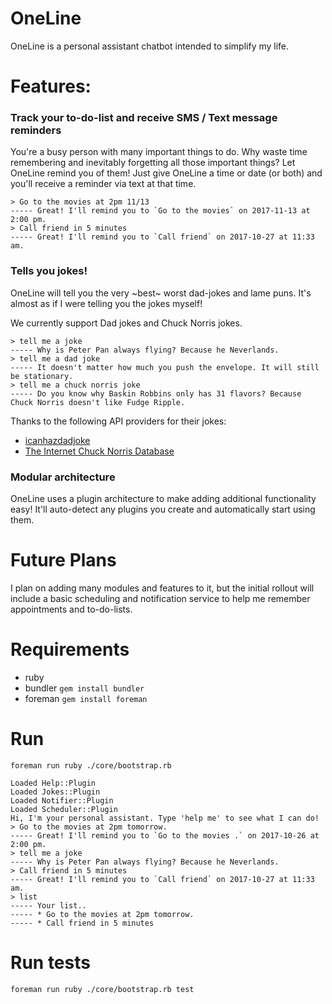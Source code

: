 # OneLine

OneLine is a personal assistant chatbot intended to simplify my life.

# Features:

### Track your to-do-list and receive SMS / Text message reminders
You're a busy person with many important things to do. Why waste time remembering and inevitably forgetting all those important things? Let OneLine remind you of them! Just give OneLine a time or date (or both) and you'll receive a reminder via text at that time.

```
> Go to the movies at 2pm 11/13
----- Great! I'll remind you to `Go to the movies` on 2017-11-13 at 2:00 pm.
> Call friend in 5 minutes
----- Great! I'll remind you to `Call friend` on 2017-10-27 at 11:33 am.
```


### Tells you jokes!
OneLine will tell you the very ~best~ worst dad-jokes and lame puns. It's almost as if I were telling you the jokes myself!

We currently support Dad jokes and Chuck Norris jokes.
```
> tell me a joke
----- Why is Peter Pan always flying? Because he Neverlands.
> tell me a dad joke
----- It doesn't matter how much you push the envelope. It will still be stationary.
> tell me a chuck norris joke
----- Do you know why Baskin Robbins only has 31 flavors? Because Chuck Norris doesn't like Fudge Ripple.
```

Thanks to the following API providers for their jokes:
* [icanhazdadjoke](https://icanhazdadjoke.com)
* [The Internet Chuck Norris Database](http://www.icndb.com/)

### Modular architecture
OneLine uses a plugin architecture to make adding additional functionality easy! It'll auto-detect any plugins you create and automatically start using them.


# Future Plans

I plan on adding many modules and features to it, but the initial rollout will include a basic scheduling and notification service to help me remember appointments and to-do-lists.


# Requirements
* ruby
* bundler `gem install bundler`
* foreman `gem install foreman`

# Run
`foreman run ruby ./core/bootstrap.rb`

```
Loaded Help::Plugin
Loaded Jokes::Plugin
Loaded Notifier::Plugin
Loaded Scheduler::Plugin
Hi, I'm your personal assistant. Type 'help me' to see what I can do!
> Go to the movies at 2pm tomorrow.
----- Great! I'll remind you to `Go to the movies .` on 2017-10-26 at 2:00 pm.
> tell me a joke
----- Why is Peter Pan always flying? Because he Neverlands.
> Call friend in 5 minutes
----- Great! I'll remind you to `Call friend` on 2017-10-27 at 11:33 am.
> list
----- Your list..
----- * Go to the movies at 2pm tomorrow.
----- * Call friend in 5 minutes
```

# Run tests
`foreman run ruby ./core/bootstrap.rb test`
